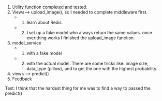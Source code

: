 1) Utility function completed and tested.
2) Views--> upload_image(), so I needed to complete middleware first.
    - 1) learn about Redis. 
    - 2) I set up a fake model who always return the same values.
once everithing works I finished the upload_image function.
3) model_service 
    - 1) with a fake model
    - 2) with the actual model.  There are some tricks like: image size, data_type (pillow), and to get the one with the highest probability. 
4) views --> predict()
5) Feedback

Test: I think that the hardest thing for me was to find a way to passed the predict()


